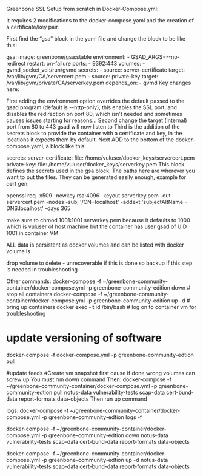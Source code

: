 Greenbone SSL Setup from scratch in Docker-Compose.yml:

It requires 2 modifications to the docker-compose.yaml and the creation of a certificate/key pair.

First find the “gsa” block in the yaml file and change the block to be like this:

 gsa:
    image: greenbone/gsa:stable
    environment:
      - GSAD_ARGS=--no-redirect
    restart: on-failure
    ports:
      - 9392:443
    volumes:
      - gvmd_socket_vol:/run/gvmd
    secrets:
      - source: server-certificate
        target: /var/lib/gvm/CA/servercert.pem
      - source: private-key
        target: /var/lib/gvm/private/CA/serverkey.pem
    depends_on:
      - gvmd
Key changes here:

First adding the environment option overrides the default passed to the gsad program (default is --http-only), this enables the SSL port, and disables the redirection on port 80, which isn’t needed and sometimes causes issues starting for reasons…
Second change the target (internal) port from 80 to 443 gsad will now listen to
Third is the addition of the secrets block to provide the container with a certificate and key, in the locations it expects them by default.
Next ADD to the bottom of the docker-compose.yaml, a block like this:

secrets:
  server-certificate:
    file: /home/vuluser/docker_keys/servercert.pem
  private-key:
    file: /home/vuluser/docker_keys/serverkey.pem
This block defines the secrets used in the gsa block. The paths here are wherever you want to put the files. They can be generated easily enough, example for cert gen:

openssl req -x509 -newkey rsa:4096 -keyout serverkey.pem -out servercert.pem -nodes -subj '/CN=localhost' -addext 'subjectAltName = DNS:localhost' -days 365

make sure to chmod 1001:1001 serverkey.pem because it defaults to 1000 which is vuluser of host machine but the container has user gsad of UID 1001 in container VM

ALL data is persistent as docker volumes and can be listed with docker volume ls

drop volume to delete - unrecoverable if this is done so backup if this step is needed in troubleshooting

Other commands:
docker-compose -f ~/greenbone-community-container/docker-compose.yml -p greenbone-community-edition down # stop all containers
docker-compose -f ~/greenbone-community-container/docker-compose.yml -p greenbone-community-edition up -d # bring up containers
docker exec -it id /bin/bash # log on to container vm for troubleshooting

# update versioning of software
docker-compose -f docker-compose.yml -p greenbone-community-edtion pull 

#update feeds
#Create vm snapshot first cause if done wrong volumes can screw up
You must run down command
Then:
docker-compose -f ~/greenbone-community-container/docker-compose.yml -p greenbone-community-edtion pull notus-data vulnerability-tests scap-data cert-bund-data report-formats data-objects
Then run up command

logs:
docker-compose -f ~/greenbone-community-container/docker-compose.yml -p greenbone-community-edtion logs -f

docker-compose -f ~/greenbone-community-container/docker-compose.yml -p greenbone-community-edtion down notus-data vulnerability-tests scap-data cert-bund-data report-formats data-objects

docker-compose -f ~/greenbone-community-container/docker-compose.yml -p greenbone-community-edtion up -d notus-data vulnerability-tests scap-data cert-bund-data report-formats data-objects
